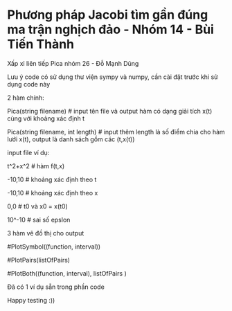 # Phương pháp Jacobi tìm gần đúng ma trận nghịch đảo - Nhóm 14 - Bùi Tiến Thành
Xấp xỉ liên tiếp Pica nhóm 26 - Đỗ Mạnh Dũng

Lưu ý code có sử dụng thư viện sympy và numpy, cần cài đặt trước khi sử dụng code này

2 hàm chính:

Pica(string filename)               # input tên file và output hàm có dạng giải tích x(t) cùng với khoảng xác định t

Pica(string filename, int length)   # input thêm length là số điểm chia cho hàm lưới x(t), output là danh sách gồm các (t,x(t))

input file ví dụ:

t^2+x^2    # hàm f(t,x)

-10,10     # khoảng xác định theo t

-10,10     # khoảng xác định theo x

0,0        # t0 và x0 = x(t0)

10^-10     # sai số epslon

3 hàm vẽ đồ thị cho output

#PlotSymbol((function, interval))

#PlotPairs(listOfPairs)

#PlotBoth((function, interval), listOfPairs )


Đã có 1 ví dụ sẵn trong phần code

Happy testing :))
